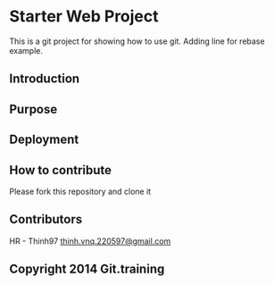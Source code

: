 # Starter Web Project
This is a git project for showing how to use git.
Adding line for rebase example.

## Introduction

## Purpose

## Deployment

## How to contribute
Please fork this repository and clone it

## Contributors
HR - Thinh97 thinh.vnq.220597@gmail.com

## Copyright 2014 Git.training
